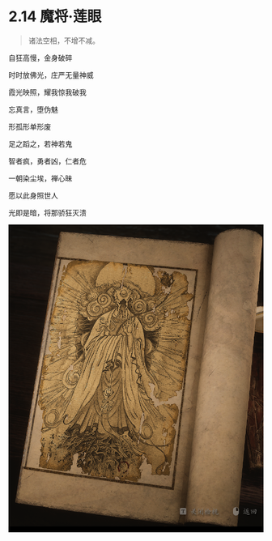 # 2.14 魔将·莲眼

> 诸法空相，不增不减。

自狂高慢，金身破碎

时时放佛光，庄严无量神威

霞光映照，耀我惊我破我

忘真言，堕伪魅

形孤形单形废

足之蹈之，若神若鬼

智者疯，勇者凶，仁者危

一朝染尘埃，禅心昧

愿以此身照世人

光即是暗，将那骄狂灭溃

![image-20240827232557325](../images/image-20240827232557325.png)
